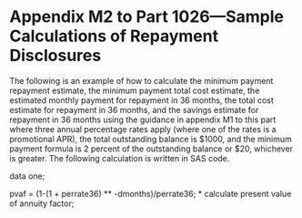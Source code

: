 # Appendix M2 to Part 1026—Sample Calculations of Repayment Disclosures


The following is an example of how to calculate the minimum payment repayment estimate, the minimum payment total cost estimate, the estimated monthly payment for repayment in 36 months, the total cost estimate for repayment in 36 months, and the savings estimate for repayment in 36 months using the guidance in appendix M1 to this part where three annual percentage rates apply (where one of the rates is a promotional APR), the total outstanding balance is $1000, and the minimum payment formula is 2 percent of the outstanding balance or $20, whichever is greater. The following calculation is written in SAS code.


data one;


pvaf = (1-(1 + perrate36) ** -dmonths)/perrate36; * calculate present value of annuity factor;


